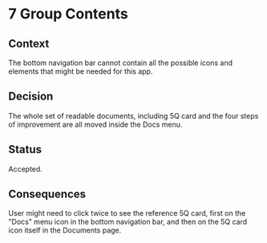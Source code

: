 <!--
© 2021-2022 Marco Bresciani

Copying and distribution of this file, with or without modification, are
permitted in any medium without royalty provided the copyright notice
and this notice are preserved.
This file is offered as-is, without any warranty.

SPDX-FileCopyrightText: 2021-2022 Marco Bresciani

SPDX-License-Identifier: FSFAP
-->
# 7 Group Contents

## Context
The bottom navigation bar cannot contain all the possible icons and
elements that might be needed for this app.

## Decision
The whole set of readable documents, including 5Q card and the four
steps of improvement are all moved inside the Docs menu.

## Status
Accepted.

## Consequences
User might need to click twice to see the reference 5Q card, first on
the "Docs" menu icon in the bottom navigation bar, and then on the 5Q
card icon itself in the Documents page.
